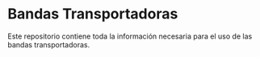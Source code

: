 # Bandas Transportadoras
Este repositorio contiene toda la información necesaria para el uso de las bandas transportadoras.
